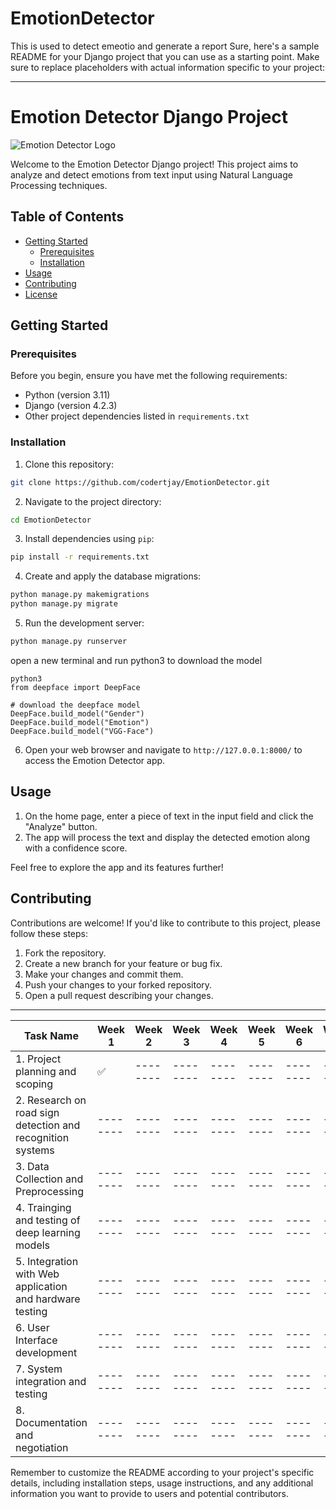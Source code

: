 # EmotionDetector

This is used to detect emeotio and generate a report
Sure, here's a sample README for your Django project that you can use as a starting point. Make sure to replace
placeholders with actual information specific to your project:

---

# Emotion Detector Django Project

![Emotion Detector Logo](path_to_logo.png)

Welcome to the Emotion Detector Django project! This project aims to analyze and detect emotions from text input using
Natural Language Processing techniques.

## Table of Contents

- [Getting Started](#getting-started)
    - [Prerequisites](#prerequisites)
    - [Installation](#installation)
- [Usage](#usage)
- [Contributing](#contributing)
- [License](#license)

## Getting Started

### Prerequisites

Before you begin, ensure you have met the following requirements:

- Python (version 3.11)
- Django (version 4.2.3)
- Other project dependencies listed in `requirements.txt`

### Installation

1. Clone this repository:

```bash
git clone https://github.com/codertjay/EmotionDetector.git
```

2. Navigate to the project directory:

```bash
cd EmotionDetector
```

3. Install dependencies using `pip`:

```bash
pip install -r requirements.txt
```

4. Create and apply the database migrations:

```bash
python manage.py makemigrations
python manage.py migrate
```

5. Run the development server:

```bash
python manage.py runserver
```

open a new terminal and run python3 to download the model

```
python3
from deepface import DeepFace

# download the deepface model
DeepFace.build_model("Gender")
DeepFace.build_model("Emotion")
DeepFace.build_model("VGG-Face")

```

6. Open your web browser and navigate to `http://127.0.0.1:8000/` to access the Emotion Detector app.

## Usage

1. On the home page, enter a piece of text in the input field and click the "Analyze" button.
2. The app will process the text and display the detected emotion along with a confidence score.

Feel free to explore the app and its features further!

## Contributing

Contributions are welcome! If you'd like to contribute to this project, please follow these steps:

1. Fork the repository.
2. Create a new branch for your feature or bug fix.
3. Make your changes and commit them.
4. Push your changes to your forked repository.
5. Open a pull request describing your changes.

---

| Task Name                                                  | Week 1   | Week 2   | Week 3   | Week 4   | Week 5   | Week 6   | Week 7   | Week 8   | Week 9   |
|------------------------------------------------------------|----------|----------|----------|----------|----------|----------|----------|----------|----------|
| 1. Project planning and scoping                            | ✅        | -------- | -------- | -------- | -------- | -------- | -------- | -------- | -------- |
| 2. Research on road sign detection and recognition systems | -------- | -------- | -------- | -------- | -------- | -------- | -------- | -------- | -------- |
| 3. Data Collection and Preprocessing                       | -------- | -------- | -------- | -------- | -------- | -------- | -------- | -------- | -------- |
| 4. Trainging and testing of deep learning models           | -------- | -------- | -------- | -------- | -------- | -------- | -------- | -------- | -------- |
| 5. Integration with Web application and hardware testing   | -------- | -------- | -------- | -------- | -------- | -------- | -------- | -------- | -------- |
| 6. User Interface development                              | -------- | -------- | -------- | -------- | -------- | -------- | -------- | -------- | -------- |
| 7. System integration and testing                          | -------- | -------- | -------- | -------- | -------- | -------- | -------- | -------- | -------- |
| 8. Documentation and negotiation                           | -------- | -------- | -------- | -------- | -------- | -------- | -------- | -------- | -------- |

Remember to customize the README according to your project's specific details, including installation steps, usage
instructions, and any additional information you want to provide to users and potential contributors.
